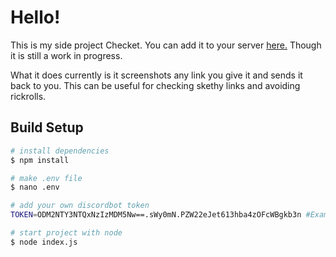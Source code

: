 # Hello!

This is my side project Checket.
You can add it to your server [here.](https://discord.com/api/oauth2/authorize?client_id=888736693128151103&permissions=2147534848&scope=applications.commands%20bot) Though it is still a work in progress.

What it does currently is it screenshots any link you give it and sends it back to you. This can be useful for checking skethy links and avoiding rickrolls.

## Build Setup

``` bash
# install dependencies
$ npm install

# make .env file
$ nano .env

# add your own discordbot token
TOKEN=ODM2NTY3NTQxNzIzMDM5Nw==.sWy0mN.PZW22eJet613hba4zOFcWBgkb3n #Example token. Ofc it's not real.

# start project with node
$ node index.js

```
